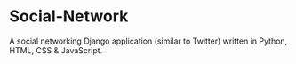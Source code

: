 # Social-Network
A social networking Django application (similar to Twitter) written in Python, HTML, CSS &amp; JavaScript.
